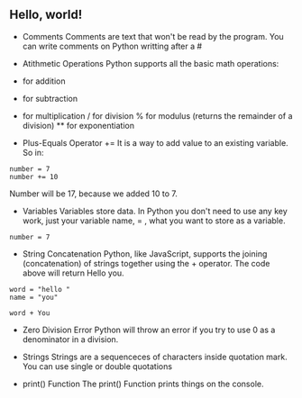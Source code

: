 ## Hello, world!
- Comments
Comments are text that won't be read by the program.
You can write comments on Python writting after a #

- Atithmetic Operations
Python supports all the basic math operations:
+ for addition
- for subtraction
* for multiplication
/ for division
% for modulus (returns the remainder of a division)
** for exponentiation

- Plus-Equals Operator +=
It is a way to add value to an existing variable. 
So in:
```
number = 7
number += 10
```
Number will be 17, because we added 10 to 7.

- Variables
Variables store data.
In Python you don't need to use any key work, just your variable name, = , what you want to store as a variable.
``` 
number = 7
```

- String Concatenation
Python, like JavaScript, supports the joining (concatenation) of strings together using the + operator.
The code above will return Hello you.

```
word = "hello "
name = "you"

word + You
```

- Zero Division Error
Python will throw an error if you try to use 0 as a denominator in a division.

- Strings
Strings are a sequenceces of characters inside quotation mark. You can use single or double quotations

- print() Function 
The print() Function prints things on the console.
